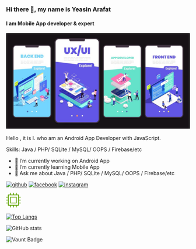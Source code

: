 ### Hi there 👋, my name is Yeasin Arafat
#### I am  Mobile App developer & expert
![I am  Mobile App developer & expert](https://github.com/YeasinArafatGit/YeasinArafatGit/blob/main/it-professions-isometric-set-with-developer-symbols-isolated-vector-illustration_1284-77555.jpg)

Hello , it is I. who am an Android App Developer with  JavaScript.

Skills: Java / PHP/ SQLite / MySQL/ OOPS / Firebase/etc

- 🔭 I’m currently working on Android App 
- 🌱 I’m currently learning Mobile App 
- 💬 Ask me about Java / PHP/ SQLite / MySQL/ OOPS / Firebase/etc 


[<img src='https://cdn.jsdelivr.net/npm/simple-icons@3.0.1/icons/github.svg' alt='github' height='40'>](https://github.com/YeasinArafatGit)  [<img src='https://cdn.jsdelivr.net/npm/simple-icons@3.0.1/icons/facebook.svg' alt='facebook' height='40'>](https://www.facebook.com/YAR.rony)  [<img src='https://cdn.jsdelivr.net/npm/simple-icons@3.0.1/icons/instagram.svg' alt='instagram' height='40'>](https://www.instagram.com/iyaachin638/)  

<a href='https://docs.github.com/en/developers'><img src='https://raw.githubusercontent.com/acervenky/animated-github-badges/master/assets/devbadge.gif' width='40' height='40'></a> 

[![Top Langs](https://github-readme-stats.vercel.app/api/top-langs/?username=YeasinArafatGit)](https://github.com/anuraghazra/github-readme-stats)

![GitHub stats](https://github-readme-stats.vercel.app/api?username=YeasinArafatGit&show_icons=true&count_private=true)  

![Vaunt Badge](https://api.vaunt.dev/v1/github/entities/YeasinArafatGit/contributions?format=svg&private=true)  


